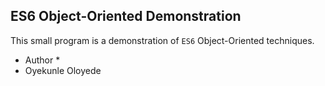 ## ES6 Object-Oriented Demonstration
This small program is a demonstration of ```ES6``` Object-Oriented techniques.

* Author *
* Oyekunle Oloyede
